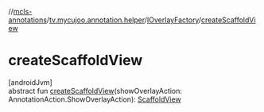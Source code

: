 //[mcls-annotations](../../../index.md)/[tv.mycujoo.annotation.helper](../index.md)/[IOverlayFactory](index.md)/[createScaffoldView](create-scaffold-view.md)

# createScaffoldView

[androidJvm]\
abstract fun [createScaffoldView](create-scaffold-view.md)(showOverlayAction: AnnotationAction.ShowOverlayAction): [ScaffoldView](../../tv.mycujoo.annotation.widget/-scaffold-view/index.md)

